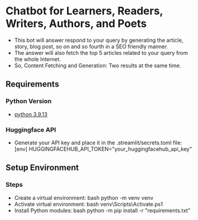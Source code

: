 # Chatbot for Learners, Readers, Writers, Authors, and Poets

- This bot will answer respond to your query by generating the article, story, blog post, so on and so fourth in a SEO friendly manner.
- The answer will also fetch the top 5 articles related to your query from the whole Internet.
- So, Content Fetching and Generation: Two results at the same time.

## Requirements

### Python Version

- [python 3.9.13](https://www.python.org/downloads/release/python-3913/)

### Huggingface API

- Generate your API key and place it in the .streamlit/secrets.toml file:
  [env]
  HUGGINGFACEHUB_API_TOKEN="your_huggingfacehub_api_key"

## Setup Environment

### Steps

- Create a virtual environment:
  bash
  python -m venv venv
- Activate virtual environment:
  bash
  venv\Scripts\Activate.ps1
- Install Python modules:
  bash
  python -m pip install -r "requirements.txt"
